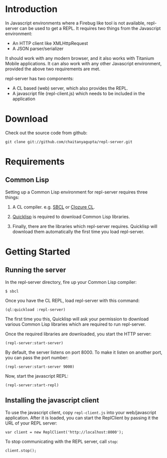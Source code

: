 Introduction
============

In Javascript environments where a Firebug like tool is not available,
repl-server can be used to get a REPL. It requires two things from the
Javascript environment:

* An HTTP client like XMLHttpRequest
* A JSON parser/serializer

It should work with any modern browser, and it also works with
Titanium Mobile applications. It can also work with any other
Javascript environment, provided the above two requirements are met.

repl-server has two components:

* A CL based (web) server, which also provides the REPL.
* A javascript file (repl-client.js) which needs to be included in the
  application

Download
========

Check out the source code from github:

    git clone git://github.com/chaitanyagupta/repl-server.git

Requirements
============

Common Lisp
-----------

Setting up a Common Lisp environment for repl-server requires three
things:

1. A CL compiler. e.g. [SBCL](http://www.sbcl.org/) or [Clozure
   CL](http://ccl.clozure.com/).

2. [Quicklisp](http://www.quicklisp.org/beta/) is required to download
   Common Lisp libraries.

3. Finally, there are the libraries which repl-server
   requires. Quicklisp will download them automatically the first time
   you load repl-server.

Getting Started
===============

Running the server
------------------

In the repl-server directory, fire up your Common Lisp compiler:

    $ sbcl

Once you have the CL REPL, load repl-server with this command:

    (ql:quickload :repl-server)

The first time you this, Quicklisp will ask your permission to
download various Common Lisp libraries which are required to run
repl-server.

Once the required libraries are downloaded, you start the HTTP server:

    (repl-server:start-server)

By default, the server listens on port 8000. To make it listen on
another port, you can pass the port number:

    (repl-server:start-server 9000)

Now, start the javascript REPL:

    (repl-server:start-repl)

Installing the javascript client
--------------------------------

To use the javascript client, copy `repl-client.js` into your
web/javascript application. After it is loaded, you can start the
ReplClient by passing it the URL of your REPL server:

    var client = new ReplClient('http://localhost:8000');

To stop communicating with the REPL server, call `stop`:

    client.stop();
